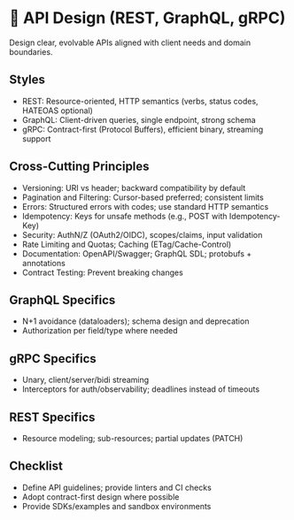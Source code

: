 # 🔌 API Design (REST, GraphQL, gRPC)

Design clear, evolvable APIs aligned with client needs and domain boundaries.

## Styles
- REST: Resource-oriented, HTTP semantics (verbs, status codes, HATEOAS optional)
- GraphQL: Client-driven queries, single endpoint, strong schema
- gRPC: Contract-first (Protocol Buffers), efficient binary, streaming support

## Cross-Cutting Principles
- Versioning: URI vs header; backward compatibility by default
- Pagination and Filtering: Cursor-based preferred; consistent limits
- Errors: Structured errors with codes; use standard HTTP semantics
- Idempotency: Keys for unsafe methods (e.g., POST with Idempotency-Key)
- Security: AuthN/Z (OAuth2/OIDC), scopes/claims, input validation
- Rate Limiting and Quotas; Caching (ETag/Cache-Control)
- Documentation: OpenAPI/Swagger; GraphQL SDL; protobufs + annotations
- Contract Testing: Prevent breaking changes

## GraphQL Specifics
- N+1 avoidance (dataloaders); schema design and deprecation
- Authorization per field/type where needed

## gRPC Specifics
- Unary, client/server/bidi streaming
- Interceptors for auth/observability; deadlines instead of timeouts

## REST Specifics
- Resource modeling; sub-resources; partial updates (PATCH)

## Checklist
- Define API guidelines; provide linters and CI checks
- Adopt contract-first design where possible
- Provide SDKs/examples and sandbox environments
